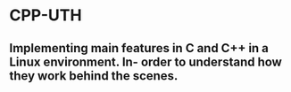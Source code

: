 # CPP-UTH

## Implementing main features in C and C++ in a Linux environment. In- order to understand how they work behind the scenes.
